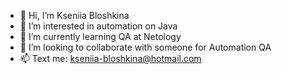 - 👋 Hi, I’m Kseniia Bloshkina
- 👀 I’m interested in automation on Java
- 🌱 I’m currently learning QA at Netology
- 💞️ I’m looking to collaborate with someone for Automation QA
- 📫 Text me: kseniia-bloshkina@hotmail.com

<!---
ks1109b/ks1109b is a ✨ special ✨ repository because its `README.md` (this file) appears on your GitHub profile.
You can click the Preview link to take a look at your changes.
--->
